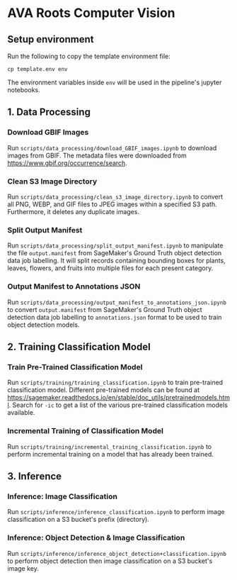 # AVA Roots Computer Vision

## Setup environment
Run the following to copy the template environment file:
```
cp template.env env
```
The environment variables inside `env` will be used in the pipeline's jupyter notebooks.


## 1. Data Processing
### Download GBIF Images
Run `scripts/data_processing/download_GBIF_images.ipynb` to download images from GBIF. The metadata files were downloaded from https://www.gbif.org/occurrence/search.

### Clean S3 Image Directory
Run `scripts/data_processing/clean_s3_image_directory.ipynb` to convert all PNG, WEBP, and GIF files to JPEG images within a specified S3 path. Furthermore, it deletes any duplicate images.

### Split Output Manifest
Run `scripts/data_processing/split_output_manifest.ipynb` to manipulate the file `output.manifest` from SageMaker's Ground Truth object detection data job labelling. It will split records containing bounding boxes for plants, leaves, flowers, and fruits into multiple files for each present category.

### Output Manifest to Annotations JSON
Run `scripts/data_processing/output_manifest_to_annotations_json.ipynb` to convert `output.manifest` from SageMaker's Ground Truth object detection data job labelling to `annotations.json` format to be used to train object detection models.


## 2. Training Classification Model
### Train Pre-Trained Classification Model
Run `scripts/training/training_classification.ipynb` to train pre-trained classification model. Different pre-trained models can be found at https://sagemaker.readthedocs.io/en/stable/doc_utils/pretrainedmodels.html. Search for `-ic` to get a list of the various pre-trained classification models available.

### Incremental Training of Classification Model
Run `scripts/training/incremental_training_classification.ipynb` to perform incremental training on a model that has already been trained.


## 3. Inference
### Inference: Image Classification
Run `scripts/inference/inference_classification.ipynb` to perform image classification on a S3 bucket's prefix (directory).

### Inference: Object Detection & Image Classification
Run `scripts/inference/inference_object_detection+classification.ipynb` to perform object detection then image classification on a S3 bucket's image key.